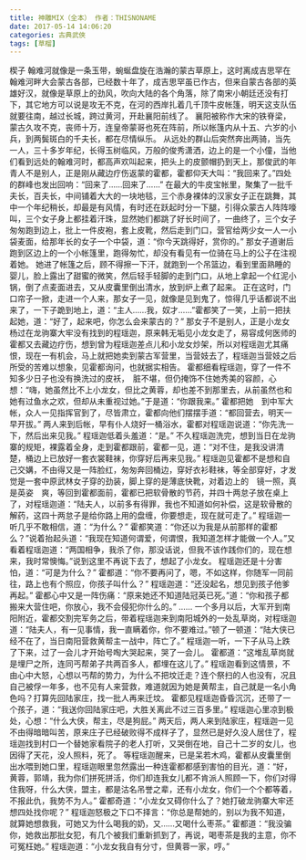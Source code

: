 ```yaml
---
title: 神雕MIX（全本） 作者：THISNONAME
date: 2017-05-14 14:06:20
categories: 古典武俠
tags: [草榴]
---
```

楔子
翰难河就像是一条玉带，蜿蜒盘旋在浩瀚的蒙古草原上，这时离成吉思罕在翰难河畔大会蒙古各部，已经数十年了，成吉思罕虽已作古，但来自蒙古各部的英雄好汉，就像是草原上的劲风，吹向大陆的各个角落，除了南宋小朝廷还没有打下，其它地方可以说是攻无不克，在河的西岸扎着几千顶牛皮帐篷，明天这支队伍就要往南，越过长城，跨过黄河，开赴襄阳前线了。
襄阳被称作大宋的铁脊梁，蒙古久攻不克，丧师十万，连皇帝蒙哥也死在阵前，所以帐篷内从十五、六岁的小兵，到两鬓斑白的千夫长，都在尽情纵乐。
从远处的群山后突然奔出两骑，当先一人，三十多岁年纪，长得玉树临风，万般的俊秀潇洒，边上的是一个小僮，当他们看到远处的翰难河时，都高声欢叫起来，把头上的皮颤帽扔到天上，那俊武的年青人不是别人，正是刚从藏边疗伤返蒙的霍都，霍都仰天大叫：“我回来了。”四处的群峰也发出回响：“回来了……回来了……”
在最大的牛皮宝帐里，聚集了一批千夫长，百夫长，中间铺着大大的一块地毯，三个赤身裸体的汉家女子正在跳舞，其中一个年纪稍长，却最是有风情，有时还在跃起时分一下腿，引得众蒙古人阵阵嚎叫，三个女子身上都挂着汗珠，显然她们都跳了好长时间了，一曲终了，三个女子匆匆跑到边上，批上一件皮袍，套上皮靴，然后走到门口，营官给两少女一人一小袋麦面，给那年长的女子一个中袋，道：“你今天跳得好，赏你的。”
那女子道谢后跑到区边上的一个小帐篷里，跑得匆忙，却没有看见有一位骑在马上的公子在注视着她。
她进了帐篷之后，顾不得擦一下汗，就跑到一个吊篮边，看到里面熟睡的婴儿，脸上露出了甜蜜的微笑，然后轻手轻脚的走到门口，从地上拿起一个红泥小锅，倒了点麦面进去，又从皮囊里倒出清水，放到炉上煮了起来。
正在这时，门口帘子一掀，走进一个人来，那女子一见，就像是见到鬼了，惊得几乎话都说不出来了，一下子跪到地上，道：“主人……我，奴才……”霍都笑了一笑，上前一把扶起她，道：“好了，起来吧，你怎么会来蒙古的？”
那女子不是别人，正是小龙女杨过在龙驹寨大牢没有找到的程瑶迦，原来韩无垢见小龙女走了，易容成何医师的霍都又去藏边疗伤，想到曾为程瑶迦差点儿和小龙女炒架，所以对程瑶迦尤其痛恨，现在一有机会，马上就把她卖到蒙古军营里，当营妓去了，程瑶迦当营妓之后所受的苦难以想象，见霍都询问，也就据实相告。
霍都细看程瑶迦，穿了一件不知多少日子也没有换洗过的皮袄，　脏不堪，但仍掩饰不住她秀美的容颜，心想：“嗨，她虽然比不上小龙女，但比之黄蓉，却也差不到那里去，从前虽然也和她有过鱼水之欢，但却从未重视过她。”于是道：“你跟我来。”
霍都把她　到中军大帐，众人一见指挥官到了，尽皆肃立，霍都向他们摆摆手道：“都回营去，明天一早开拔。”
两人来到后帐，早有仆人烧好一桶浴水，霍都对程瑶迦说道：“你先洗一下，然后出来见我。”
程瑶迦低着头羞道：“是。”
不久程瑶迦洗完，想到当日在龙驹寨的规矩，裸露着全身，走到霍都跟前，霍都一见，道：“对不住，是我没讲清楚，桶边上已放好一套衣裳鞋袜，你穿好后再来见我。”
程瑶迦见霍都不是想和自己交媾，不由得又是一阵脸红，匆匆奔回桶边，穿好衣衫鞋袜，等全部穿好，才发觉是一套中原武林女子穿的劲装，脚上穿的是薄底快靴，对着边上的　镜一照，真是英姿　爽，等回到霍都面前，霍都已把软骨散的节药，并四十两怠子放在桌上了，对程瑶迦道：“陆夫人，以前多有得罪，我也不知道如何补偿，这是软骨散的解药，这四十两怠子是给你路上用的盘缠，你要想走，现在就可走了。”
程瑶迦一听几乎不敢相信，道：“为什么？”
霍都笑道：“你还以为我是从前那样的霍都么？”说着抬起头道：“我现在知道何谓爱，何谓恨，我知道怎样才能做一个人。”又看着程瑶迦道：“两国相争，我杀了你，那没话说，但我不该作践你们的，现在想来，我时常懊悔。”说到这里不再说下去了，想起了小龙女。
程瑶迦还是十分害怕，道：“可是为什么？”
霍都道：“你不要再问了，嗯，不如这样，你随军一同前往，路上也有个照应，你孩子叫什么？”
程瑶迦道：“还没起名，想见到孩子他爹再起。”
霍都心中又是一阵伤痛：“原来她还不知道陆冠英已死。”道：“你和孩子都搬来大营住吧，你放心，我不会侵犯你什么的。”
……
一个多月以后，大军开到南阳附近，霍都交割完军务之后，带着程瑶迦来到南阳城外的一处乱草岗，对程瑶迦道：“陆夫人，有一见事情，我一直瞒着你，你不要难过。”顿了一顿道：“陆大侠已经不在了，当日南阳营救黄帮主一战中，阵亡了。”
程瑶迦一听，一下子从马上跌了下来，过了一会儿才开始号啕大哭起来，哭了一会儿。
霍都道：“这堆乱草岗就是埋尸之所，连同丐帮弟子共两百多人，都埋在这儿了。”
程瑶迦看到这情景，不由心中大怒，心想以丐帮的势力，为什么不把坟迁走？连个祭扫的人也没有，况且自己被俘一年多，也不见有人来营救，难道就因为她是黄帮主，自己就是一名小角色吗？打算先回陆家庄，找一批人再来迁坟。
霍都见程瑶迦昏昏沉沉，还带了一个孩子，道：“我送你回陆家庄吧，大胜关离此不过三百多里。”
程瑶迦心里凉到极处，心想：“什么大侠，帮主，尽是狗屁。”
两天后，两人来到陆家庄，程瑶迦一见不由得暗暗叫苦，原来庄子已经破败得不成样子了，显然已是好久没人居住了，程瑶迦找到村口一个替她家看院子的老人打听，又哭倒在地，自己十二岁的女儿，也因得了天花，没人照料，死了。
等程瑶迦醒来，已是呆若木鸡，霍都从皮囊里倒出水喂到她口里，程瑶迦眼里忽然露出一种连霍都都感到害怕的目光，道：“好，黄蓉，郭靖，我为你们拼死拼活，你们却连我女儿都不肯派人照顾一下，你们对得住我呀，什么大侠，盟主，都是沽名吊誉之辈，还有小龙女，你们一个个都等着，不报此仇，我势不为人。”
霍都奇道：“小龙女又碍你什么了？她打破龙驹寨大牢还想四处找你呢？”
程瑶迦怒极之下口不择言：“你总是帮她的，别以为我不知道，就算她想救我，可她又为什么喝我的奶，又……又喝什么枣茶。”
霍都道：“我没骗你，她救出那批女犯，有几个被我们重新抓到了，再说，喝枣茶是我的主意，你不可冤枉她。”
程瑶迦道：“小龙女我自有分寸，但黄蓉一家，哼。”